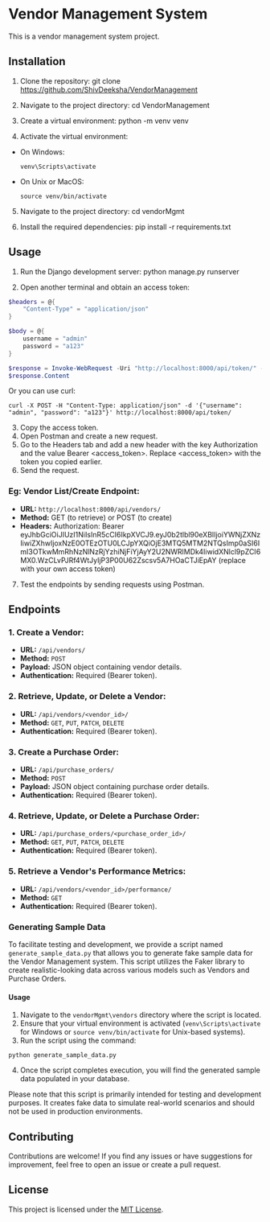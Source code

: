 # Vendor Management System

This is a vendor management system project.

## Installation

1. Clone the repository:
git clone https://github.com/ShivDeeksha/VendorManagement


2. Navigate to the project directory:
cd VendorManagement


3. Create a virtual environment:
python -m venv venv


4. Activate the virtual environment:
- On Windows:
  ```
  venv\Scripts\activate
  ```
- On Unix or MacOS:
  ```
  source venv/bin/activate
  ```

5. Navigate to the project directory:
cd vendorMgmt

6. Install the required dependencies:
pip install -r requirements.txt


## Usage

1. Run the Django development server:
python manage.py runserver


2. Open another terminal and obtain an access token:

```powershell
$headers = @{
    "Content-Type" = "application/json"
}

$body = @{
    username = "admin"
    password = "a123"
}

$response = Invoke-WebRequest -Uri "http://localhost:8000/api/token/" -Method Post -Headers $headers -Body ($body | ConvertTo-Json)
$response.Content
```
Or you can use curl:
```
curl -X POST -H "Content-Type: application/json" -d '{"username": "admin", "password": "a123"}' http://localhost:8000/api/token/
```
3. Copy the access token.
4. Open Postman and create a new request.
5. Go to the Headers tab and add a new header with the key Authorization and the value Bearer <access_token>. Replace <access_token> with the token you copied earlier.
6. Send the request.
### Eg: Vendor List/Create Endpoint:
- **URL:** `http://localhost:8000/api/vendors/`
- **Method:** GET (to retrieve) or POST (to create)
- **Headers:** 
Authorization: Bearer eyJhbGciOiJIUzI1NiIsInR5cCI6IkpXVCJ9.eyJ0b2tlbl90eXBlIjoiYWNjZXNzIiwiZXhwIjoxNzE0OTEzOTU0LCJpYXQiOjE3MTQ5MTM2NTQsImp0aSI6ImI3OTkwMmRhNzNlNzRjYzhiNjFiYjAyY2U2NWRlMDk4IiwidXNlcl9pZCI6MX0.WzCLvPJRf4WtJyIjP3P00U62Zscsv5A7HOaCTJiEpAY
(replace with your own access token)
7. Test the endpoints by sending requests using Postman.

## Endpoints

### 1. Create a Vendor:
   - **URL:** `/api/vendors/`
   - **Method:** `POST`
   - **Payload:** JSON object containing vendor details.
   - **Authentication:** Required (Bearer token).

### 2. Retrieve, Update, or Delete a Vendor:
   - **URL:** `/api/vendors/<vendor_id>/`
   - **Method:** `GET`, `PUT`, `PATCH`, `DELETE`
   - **Authentication:** Required (Bearer token).

### 3. Create a Purchase Order:
   - **URL:** `/api/purchase_orders/`
   - **Method:** `POST`
   - **Payload:** JSON object containing purchase order details.
   - **Authentication:** Required (Bearer token).

### 4. Retrieve, Update, or Delete a Purchase Order:
   - **URL:** `/api/purchase_orders/<purchase_order_id>/`
   - **Method:** `GET`, `PUT`, `PATCH`, `DELETE`
   - **Authentication:** Required (Bearer token).

### 5. Retrieve a Vendor's Performance Metrics:
   - **URL:** `/api/vendors/<vendor_id>/performance/`
   - **Method:** `GET`
   - **Authentication:** Required (Bearer token).

### Generating Sample Data

To facilitate testing and development, we provide a script named `generate_sample_data.py` that allows you to generate fake sample data for the Vendor Management system. This script utilizes the Faker library to create realistic-looking data across various models such as Vendors and Purchase Orders.

#### Usage

1. Navigate to the `vendorMgmt\vendors` directory where the script is located.
2. Ensure that your virtual environment is activated (`venv\Scripts\activate` for Windows or `source venv/bin/activate` for Unix-based systems).
3. Run the script using the command:
```
python generate_sample_data.py
```
4. Once the script completes execution, you will find the generated sample data populated in your database.

Please note that this script is primarily intended for testing and development purposes. It creates fake data to simulate real-world scenarios and should not be used in production environments.
## Contributing

Contributions are welcome! If you find any issues or have suggestions for improvement, feel free to open an issue or create a pull request.

## License

This project is licensed under the [MIT License](LICENSE).
